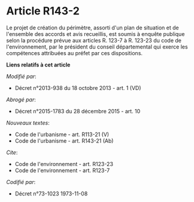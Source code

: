 # Article R143-2

Le projet de création du périmètre, assorti d'un plan de situation et de l'ensemble des accords et avis recueillis, est
soumis à enquête publique selon la procédure prévue aux articles R. 123-7 à R. 123-23 du code de l'environnement, par le
président du conseil départemental qui exerce les compétences attribuées au préfet par ces dispositions.

**Liens relatifs à cet article**

_Modifié par_:

  - Décret n°2013-938 du 18 octobre 2013 - art. 1 (VD)

_Abrogé par_:

  - Décret n°2015-1783 du 28 décembre 2015 - art. 10

_Nouveaux textes_:

  - Code de l'urbanisme - art. R113-21 (V)
  - Code de l'urbanisme - art. R143-21 (Ab)

_Cite_:

  - Code de l'environnement - art. R123-23
  - Code de l'environnement - art. R123-7

_Codifié par_:

  - Décret n°73-1023 1973-11-08
